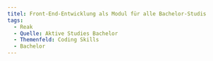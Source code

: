 ```yaml
---
titel: Front-End-Entwicklung als Modul für alle Bachelor-Studis
tags:
  - Reak
  - Quelle: Aktive Studies Bachelor
  - Themenfeld: Coding Skills
  - Bachelor
---
```

